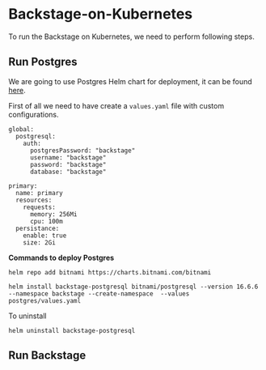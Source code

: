 # Backstage-on-Kubernetes

To run the Backstage on Kubernetes, we need to perform following steps. 

## Run Postgres

We are going to use Postgres Helm chart for deployment, it can be found [here](#https://artifacthub.io/packages/helm/bitnami/postgresql).


First of all we need to have create a `values.yaml` file with custom configurations. 

```
global:
  postgresql:
    auth:
      postgresPassword: "backstage"
      username: "backstage"
      password: "backstage"
      database: "backstage"

primary:
  name: primary
  resources:
    requests:
      memory: 256Mi
      cpu: 100m
  persistance:
    enable: true
    size: 2Gi

```

**Commands to deploy Postgres**

```
helm repo add bitnami https://charts.bitnami.com/bitnami

helm install backstage-postgresql bitnami/postgresql --version 16.6.6  --namespace backstage --create-namespace  --values postgres/values.yaml
```

To uninstall 
```
helm uninstall backstage-postgresql
```
## Run Backstage

